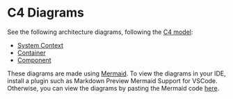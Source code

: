 # C4 Diagrams

See the following architecture diagrams, following the [C4 model](https://c4model.com/):
- [System Context](C4Context.md)
- [Container](C4Container.md)
- [Component](C4Component.md)

These diagrams are made using [Mermaid](https://mermaid.js.org/syntax/c4.html). To view the diagrams in your IDE, install a plugin such as Markdown Preview Mermaid Support for VSCode. Otherwise, you can view the diagrams by pasting the Mermaid code [here](https://mermaid.live/).
